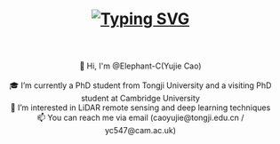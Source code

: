 <h1 align="center">
  
<a href="https://git.io/typing-svg"><img src="https://readme-typing-svg.demolab.com?font=Fira+Code&size=30&duration=4500&pause=600&color=00F749&center=true&vCenter=true&width=435&lines=Hi+There+%F0%9F%91%8B;This+is+Yujie+Cao's+page;Nice+to+meet+you!!" alt="Typing SVG" /></a>
</h1>

<br>
<p align="center">
  👋 Hi, I'm @Elephant-C(Yujie Cao)
  <br>
  <br>
  🎓 I’m currently a PhD student from Tongji University and a visiting PhD student at Cambridge University
  <br>
  👀 I’m interested in LiDAR remote sensing and deep learning techniques
  <br>
  📫 You can reach me via email (caoyujie@tongji.edu.cn / yc547@cam.ac.uk)
  <br>


<!---
Elephant-C/Elephant-C is a ✨ special ✨ repository because its `README.md` (this file) appears on your GitHub profile.
You can click the Preview link to take a look at your changes.
--->
